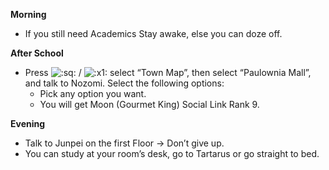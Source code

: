 **Morning**

- If you still need Academics Stay awake, else you can doze off.

**After School**

- Press ![:sq:](/assets/square.png) / ![:x1:](/assets/x1.png) select “Town Map”, then select “Paulownia Mall”, and talk to Nozomi. Select the following options:
  - Pick any option you want.
  - You will get Moon (Gourmet King) Social Link Rank 9.

**Evening**

- Talk to Junpei on the first Floor -> Don’t give up.
- You can study at your room’s desk, go to Tartarus or go straight to bed.
